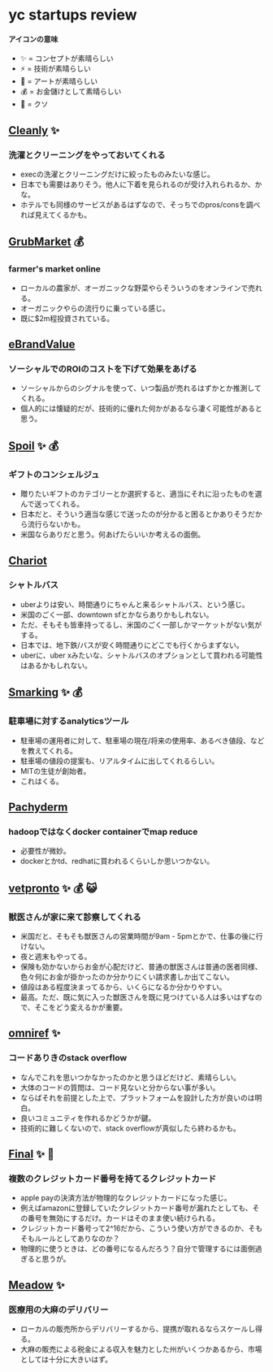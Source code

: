 # yc startups review

#### アイコンの意味

- :sparkles: = コンセプトが素晴らしい
- :zap: = 技術が素晴らしい
- :sparkling_heart: = アートが素晴らしい
- :moneybag: = お金儲けとして素晴らしい
- :shit: = クソ


## [Cleanly](http://www.getcleanly.com/) :sparkles:

### 洗濯とクリーニングをやっておいてくれる

- execの洗濯とクリーニングだけに絞ったものみたいな感じ。
- 日本でも需要はありそう。他人に下着を見られるのが受け入れられるか、かな。
- ホテルでも同様のサービスがあるはずなので、そっちでのpros/consを調べれば見えてくるかも。


## [GrubMarket](https://www.grubmarket.com/) :moneybag:

### farmer's market online

- ローカルの農家が、オーガニックな野菜やらそういうのをオンラインで売れる。
- オーガニックやらの流行りに乗っている感じ。
- 既に$2m程投資されている。


## [eBrandValue](http://www.ebrandvalue.com/)

### ソーシャルでのROIのコストを下げて効果をあげる

- ソーシャルからのシグナルを使って、いつ製品が売れるはずかとか推測してくれる。
- 個人的には懐疑的だが、技術的に優れた何かがあるなら凄く可能性があると思う。


## [Spoil](https://www.spoil.io/) :sparkles: :moneybag:

### ギフトのコンシェルジュ

- 贈りたいギフトのカテゴリーとか選択すると、適当にそれに沿ったものを選んで送ってくれる。
- 日本だと、そういう適当な感じで送ったのが分かると困るとかありそうだから流行らないかも。
- 米国ならありだと思う。何あげたらいいか考えるの面倒。


## [Chariot](https://www.chariotsf.com/)

### シャトルバス

- uberよりは安い、時間通りにちゃんと来るシャトルバス、という感じ。
- 米国のごく一部、downtown sfとかならありかもしれない。
- ただ、そもそも皆車持ってるし、米国のごく一部しかマーケットがない気がする。
- 日本では、地下鉄/バスが安く時間通りにどこでも行くからまずない。
- uberに、uber xみたいな、シャトルバスのオプションとして買われる可能性はあるかもしれない。


## [Smarking](http://smarking.net/) :sparkles: :moneybag:

### 駐車場に対するanalyticsツール

- 駐車場の運用者に対して、駐車場の現在/将来の使用率、あるべき値段、などを教えてくれる。
- 駐車場の値段の提案も、リアルタイムに出してくれるらしい。
- MITの生徒が創始者。
- これはくる。


## [Pachyderm](http://www.pachyderm.io/)

### hadoopではなくdocker containerでmap reduce

- 必要性が微妙。
- dockerとかtd、redhatに買われるくらいしか思いつかない。


## [vetpronto](http://www.vetpronto.com/) :sparkles: :moneybag: :smiley_cat:

### 獣医さんが家に来て診察してくれる

- 米国だと、そもそも獣医さんの営業時間が9am - 5pmとかで、仕事の後に行けない。
- 夜と週末もやってる。
- 保険も効かないからお金が心配だけど、普通の獣医さんは普通の医者同様、色々何にお金が掛かったのか分かりにくい請求書しか出てこない。
- 値段はある程度決まってるから、いくらになるか分かりやすい。
- 最高。ただ、既に気に入った獣医さんを既に見つけている人は多いはずなので、そこをどう変えるかが重要。


## [omniref](https://www.omniref.com/) :sparkles:

### コードありきのstack overflow

- なんでこれを思いつかなかったのかと思うほどだけど、素晴らしい。
- 大体のコードの質問は、コード見ないと分からない事が多い。
- ならばそれを前提とした上で、プラットフォームを設計した方が良いのは明白。
- 良いコミュニティを作れるかどうかが鍵。
- 技術的に難しくないので、stack overflowが真似したら終わるかも。


## [Final](https://getfinal.com/) :sparkles: :sparkling_heart:

### 複数のクレジットカード番号を持てるクレジットカード

- apple payの決済方法が物理的なクレジットカードになった感じ。
- 例えばamazonに登録していたクレジットカード番号が漏れたとしても、その番号を無効にするだけ。カードはそのまま使い続けられる。
- クレジットカード番号って2^16だから、こういう使い方ができるのか、そもそもルールとしてありなのか？
- 物理的に使うときは、どの番号になるんだろう？自分で管理するには面倒過ぎると思うが。


## [Meadow](https://getmeadow.com/) :sparkles:

### 医療用の大麻のデリバリー

- ローカルの販売所からデリバリーするから、提携が取れるならスケールし得る。
- 大麻の販売による税金による収入を魅力とした州がいくつかあるから、市場としては十分に大きいはず。
